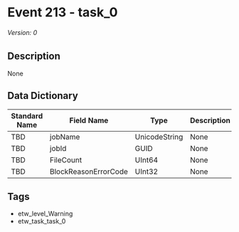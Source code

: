 # Event 213 - task_0
###### Version: 0

## Description
None

## Data Dictionary
|Standard Name|Field Name|Type|Description|Sample Value|
|---|---|---|---|---|
|TBD|jobName|UnicodeString|None|`None`|
|TBD|jobId|GUID|None|`None`|
|TBD|FileCount|UInt64|None|`None`|
|TBD|BlockReasonErrorCode|UInt32|None|`None`|

## Tags
* etw_level_Warning
* etw_task_task_0